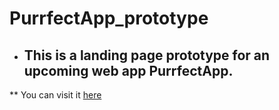 # PurrfectApp_prototype

* ## This is a landing page prototype for an upcoming web app PurrfectApp.
** You can visit it [here](https://xd.adobe.com/view/9c88d3f9-6e81-4567-7632-3ebeb5315f4f-eab9/?fullscreen)
